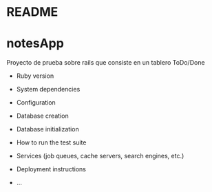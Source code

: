 
# README

# notesApp
Proyecto de prueba sobre rails que consiste en un tablero ToDo/Done

* Ruby version

* System dependencies

* Configuration

* Database creation

* Database initialization

* How to run the test suite

* Services (job queues, cache servers, search engines, etc.)

* Deployment instructions

* ...


